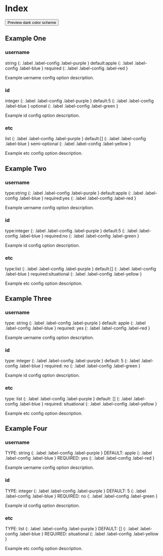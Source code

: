 # Index
<button class="btn js-toggle-dark-mode">Preview dark color scheme</button>

<script>
const toggleDarkMode = document.querySelector('.js-toggle-dark-mode');

jtd.addEvent(toggleDarkMode, 'click', function(){
  if (jtd.getTheme() === 'dark') {
    jtd.setTheme('light');
    toggleDarkMode.textContent = 'Preview dark color scheme';
  } else {
    jtd.setTheme('dark');
    toggleDarkMode.textContent = 'Return to the light side';
  }
});
</script>

## Example One

### username

<div markdown="1">
string 
{: .label .label-config .label-purple }
default:apple
{: .label .label-config .label-blue }
required
{: .label .label-config .label-red }
</div>

Example uername config option description. 

### id

<div markdown="1">
integer
{: .label .label-config .label-purple }
default:5
{: .label .label-config .label-blue }
optional
{: .label .label-config .label-green }
</div>

Example id config option description. 

### etc

<div markdown="1">
list
{: .label .label-config .label-purple }
default:[]
{: .label .label-config .label-blue }
semi-optional
{: .label .label-config .label-yellow }
</div>

Example etc config option description. 

## Example Two

### username

<div markdown="1">
type:string 
{: .label .label-config .label-purple } 
default:apple
{: .label .label-config .label-blue }
required:yes
{: .label .label-config .label-red }
</div>

Example uername config option description. 

### id

<div markdown="1">
type:integer
{: .label .label-config .label-purple }
default:5
{: .label .label-config .label-blue }
required:no
{: .label .label-config .label-green }
</div>

Example id config option description. 

### etc

<div markdown="1">
type:list
{: .label .label-config .label-purple }
default:[]
{: .label .label-config .label-blue }
required:situational
{: .label .label-config .label-yellow }
</div>

Example etc config option description. 

## Example Three

### username

<div markdown="1">
type: string 
{: .label .label-config .label-purple } 
default: apple
{: .label .label-config .label-blue }
required: yes
{: .label .label-config .label-red }
</div>

Example uername config option description. 

### id

<div markdown="1">
type: integer
{: .label .label-config .label-purple }
default: 5
{: .label .label-config .label-blue }
required: no
{: .label .label-config .label-green }
</div>

Example id config option description. 

### etc

<div markdown="1">
type: list
{: .label .label-config .label-purple }
default: []
{: .label .label-config .label-blue }
required: situational
{: .label .label-config .label-yellow }
</div>

Example etc config option description. 

## Example Four

### username

<div markdown="1">
TYPE: string 
{: .label .label-config .label-purple } 
DEFAULT: apple
{: .label .label-config .label-blue }
REQUIRED: yes
{: .label .label-config .label-red }
</div>

Example uername config option description. 

### id

<div markdown="1">
TYPE: integer
{: .label .label-config .label-purple }
DEFAULT: 5
{: .label .label-config .label-blue }
REQUIRED: no
{: .label .label-config .label-green }
</div>

Example id config option description. 

### etc

<div markdown="1">
TYPE: list
{: .label .label-config .label-purple }
DEFAULT: []
{: .label .label-config .label-blue }
REQUIRED: situational
{: .label .label-config .label-yellow }
</div>

Example etc config option description. 

